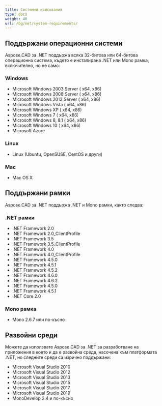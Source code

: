 ```yaml
---
title: Системни изисквания
type: docs
weight: 40
url: /bg/net/system-requirements/
---
```


## **Поддържани операционни системи**

Aspose.CAD за .NET поддържа всяка 32-битова или 64-битова операционна система, където е инсталирана .NET или Mono рамка, включително, но не само:

### **Windows**

- Microsoft Windows 2003 Server ( x64, x86)
- Microsoft Windows 2008 Server ( x64, x86)
- Microsoft Windows 2012 Server ( x64, x86)
- Microsoft Windows Vista ( x64, x86)
- Microsoft Windows XP ( x64, x86)
- Microsoft Windows 7 ( x64, x86)
- Microsoft Windows 8, 8.1 ( x64, x86)
- Microsoft Windows 10 ( x64, x86)
- Microsoft Azure

### **Linux**

- Linux (Ubuntu, OpenSUSE, CentOS и други)

### **Mac**

- Mac OS X

## **Поддържани рамки**

Aspose.CAD за .NET поддържа .NET и Mono рамки, както следва:

### **.NET рамки**

- .NET Framework 2.0
- .NET Framework 2.0_ClientProfile
- .NET Framework 3.5
- .NET Framework 3.5_ClientProfile
- .NET Framework 4.0
- .NET Framework 4.0_ClientProfile
- .NET Framework 4.5.0
- .NET Framework 4.5.1
- .NET Framework 4.5.2
- .NET Framework 4.6.0
- .NET Framework 4.6.2
- .NET Framework 4.5.0
- .NET Framework 4.5.1
- .NET Core 2.0

### **Mono рамка**

- Mono 2.6.7 или по-късно

## **Развойни среди**

Можете да използвате Aspose.CAD за .NET за разработване на приложения в която и да е развойна среда, насочена към платформата .NET, но следните среди са изрично поддържани:

- Microsoft Visual Studio 2010
- Microsoft Visual Studio 2012
- Microsoft Visual Studio 2013
- Microsoft Visual Studio 2015
- Microsoft Visual Studio 2017
- Microsoft Visual Studio 2019
- MonoDevelop 2.4 и по-късно
